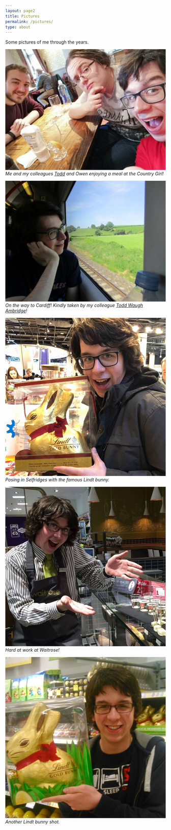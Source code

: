 ```yaml
---
layout: page2
title: Pictures
permalink: /pictures/
type: about
---
```


Some pictures of me through the years.

![picture5](/images/me/countrygirl.jpg)
*Me and my colleagues [Todd](http://www.cs.bham.ac.uk/~txw467) and Owen enjoying a meal at the Country Girl!*

![picture4](/images/me/train.jpg)
*On the way to Cardiff! Kindly taken by my colleague [Todd Waugh Ambridge](http://www.cs.bham.ac.uk/~txw467)!*

![picture3](/images/me/fb3.jpg)
*Posing in Selfridges with the famous Lindt bunny.*

![picture2](/images/me/fb2.jpg)
*Hard at work at Waitrose!*

![picture1](/images/me/fb1.jpg)
*Another Lindt bunny shot.*
